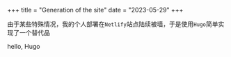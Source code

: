 +++
title = "Generation of the site"
date = "2023-05-29"
+++

由于某些特殊情况，我的个人部署在`Netlify`站点陆续被墙，于是使用`Hugo`简单实现了一个替代品
<!--more-->

hello, Hugo